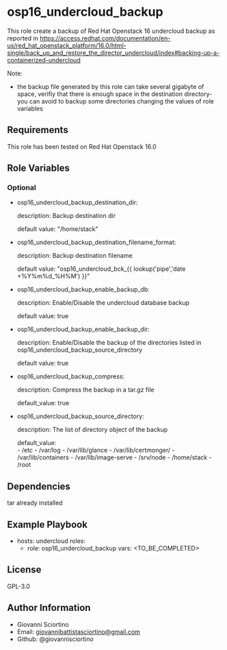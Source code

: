 osp16_undercloud_backup
=========

This role create a backup of Red Hat Openstack 16 undercloud backup as reported in https://access.redhat.com/documentation/en-us/red_hat_openstack_platform/16.0/html-single/back_up_and_restore_the_director_undercloud/index#backing-up-a-containerized-undercloud

Note: 
- the backup file generated by this role can take several gigabyte of space, verifiy that there is enough space in the destination directory- you can avoid to backup some directories changing the values of role variables

Requirements
------------

This role has been tested on Red Hat Openstack 16.0

Role Variables
--------------

### Optional
- osp16_undercloud_backup_destination_dir:

    description: Backup destination dir
    
    default value: "/home/stack"
- osp16_undercloud_backup_destination_filename_format: 

    description: Backup destination filename

    default value: "osp16_undercloud_bck_{{ lookup('pipe','date +%Y%m%d_%H%M') }}"
- osp16_undercloud_backup_enable_backup_db: 

    description: Enable/Disable the undercloud database backup

    default value: true
- osp16_undercloud_backup_enable_backup_dir: 

    description: Enable/Disable the backup of the directories listed in osp16_undercloud_backup_source_directory 

    default value: true
- osp16_undercloud_backup_compress: 

    description: Compress the backup in a tar.gz file

    default_value:  true
- osp16_undercloud_backup_source_directory: 

    description: The list of directory object of the backup

    default_value:  
      - /etc
      - /var/log
      - /var/lib/glance
      - /var/lib/certmonger/
      - /var/lib/containers
      - /var/lib/image-serve
      - /srv/node
      - /home/stack
      - /root

Dependencies
------------

tar already installed

Example Playbook
----------------

- hosts: undercloud
  roles:
    - role: osp16_undercloud_backup
      vars:
        <TO_BE_COMPLETED> 

License
-------

GPL-3.0

Author Information
------------------

- Giovanni Sciortino
- Email: giovannibattistasciortino@gmail.com
- Github: @giovannisciortino
